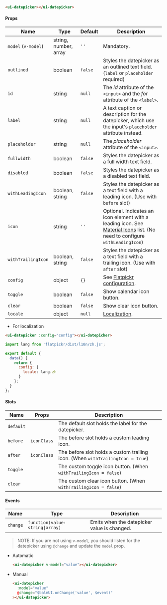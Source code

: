 ```html
<ui-datepicker></ui-datepicker>
```

#### Props

| Name                | Type                  | Default | Description                                                                                                                            |
| ------------------- | --------------------- | ------- | -------------------------------------------------------------------------------------------------------------------------------------- |
| `model` (`v-model`) | string, number, array | `''`    | Mandatory.                                                                                                                             |
| `outlined`          | boolean               | `false` | Styles the datepicker as an outlined text field. (`label` or `placeholder` required)                                                   |
| `id`                | string                | `null`  | The _id_ attribute of the `<input>` and the _for_ attribute of the `<label>`.                                                          |
| `label`             | string                | `null`  | A text caption or description for the datepicker, which use the input's `placeholder` attribute instead.                               |
| `placeholder`       | string                | `null`  | The _placeholder_ attribute of the `<input>`.                                                                                          |
| `fullwidth`         | boolean               | `false` | Styles the datepicker as a full width text field.                                                                                      |
| `disabled`          | boolean               | `false` | Styles the datepicker as a disabled text field.                                                                                        |
| `withLeadingIcon`   | boolean, string       | `false` | Styles the datepicker as a text field with a leading icon. (Use with `before` slot)                                                    |
| `icon`              | string                | `''`    | Optional. Indicates an icon element with a leading icon. See [Material Icons](/#/icons) list. (No need to configure `withLeadingIcon`) |
| `withTrailingIcon`  | boolean, string       | `false` | Styles the datepicker as a text field with a trailing icon. (Use with `after` slot)                                                    |
| `config`            | object                | `{}`    | See [Flatpickr configuration](https://flatpickr.js.org/options/).                                                                      |
| `toggle`            | boolean               | `false` | Show calendar icon button.                                                                                                             |
| `clear`             | boolean               | `false` | Show clear icon button.                                                                                                                |
| `locale`            | object                | `null`  | [Localization](https://flatpickr.js.org/localization/).                                                                                |

- For localization

```html
<ui-datepicker :config="config"></ui-datepicker>
```

```js
import lang from 'flatpickr/dist/l10n/zh.js';

export default {
  data() {
    return {
      config: {
        locale: lang.zh
      }
    };
  }
};
```

#### Slots

| Name      | Props       | Description                                                                    |
| --------- | ----------- | ------------------------------------------------------------------------------ |
| `default` |             | The default slot holds the label for the datepicker.                           |
| `before`  | `iconClass` | The before slot holds a custom leading icon.                                   |
| `after`   | `iconClass` | The before slot holds a custom trailing icon. (When `withTrailingIcon = true`) |
| `toggle`  |             | The custom toggle icon button. (When `withTrailingIcon = false`)               |
| `clear`   |             | The custom clear icon button. (When `withTrailingIcon = false`)                |

#### Events

| Name     | Type                             | Description                                 |
| -------- | -------------------------------- | ------------------------------------------- |
| `change` | `function(value: string\|array)` | Emits when the datepicker value is changed. |

> NOTE: If you are not using `v-model`, you should listen for the datepicker using `@change` and update the `model` prop.

- Automatic
  ```html
  <ui-datepicker v-model="value"></ui-datepicker>
  ```
- Manual
  ```html
  <ui-datepicker
    :model="value"
    @change="$balmUI.onChange('value', $event)"
  ></ui-datepicker>
  ```
